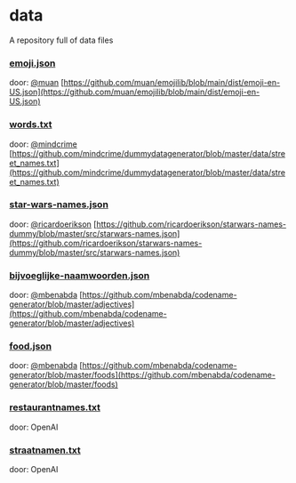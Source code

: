 # data
A repository full of data files

### [emoji.json](emoji.json)
door: [@muan](https://github.com/muan)
[https://github.com/muan/emojilib/blob/main/dist/emoji-en-US.json](https://github.com/muan/emojilib/blob/main/dist/emoji-en-US.json)

### [words.txt](words.txt)
door: [@mindcrime](https://github.com/mindcrime)
[https://github.com/mindcrime/dummydatagenerator/blob/master/data/street_names.txt](https://github.com/mindcrime/dummydatagenerator/blob/master/data/street_names.txt)

### [star-wars-names.json](star-wars-names.json)
door: [@ricardoerikson](https://github.com/ricardoerikson)
[https://github.com/ricardoerikson/starwars-names-dummy/blob/master/src/starwars-names.json](https://github.com/ricardoerikson/starwars-names-dummy/blob/master/src/starwars-names.json)

### [bijvoeglijke-naamwoorden.json](bijvoeglijke-naamwoorden.json)
door: [@mbenabda](https://github.com/mbenabda)
[https://github.com/mbenabda/codename-generator/blob/master/adjectives](https://github.com/mbenabda/codename-generator/blob/master/adjectives)

### [food.json](food.json)
door: [@mbenabda](https://github.com/mbenabda)
[https://github.com/mbenabda/codename-generator/blob/master/foods](https://github.com/mbenabda/codename-generator/blob/master/foods)

### [restaurantnames.txt](restaurantnames.txt)
door: OpenAI

### [straatnamen.txt](straatnamen.txt)
door: OpenAI
